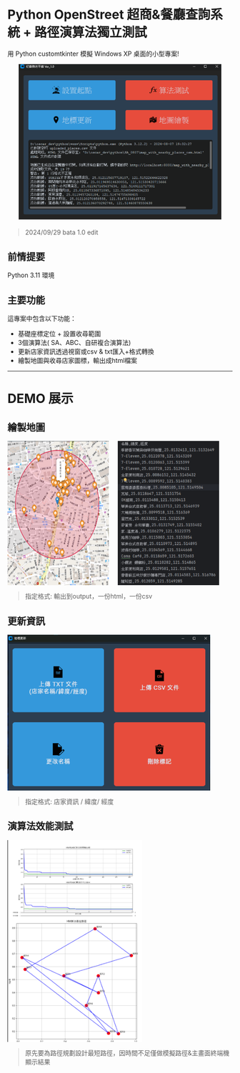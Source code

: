 # Python OpenStreet 超商&餐廳查詢系統 + 路徑演算法獨立測試

用 Python customtkinter  模擬 Windows XP 桌面的小型專案!

<div style="display: flex; justify-content: center; margin-bottom: 20px;">
  <img src="/python0808/main-window.png" alt="GitHub 簡介" style="width: 90%;">
</div>

> 2024/09/29 bata 1.0 edit

## 前情提要

Python 3.11 環境

## 主要功能

這專案中包含以下功能：

- 基礎座標定位 + 設置收尋範圍
- 3個演算法( SA、ABC、自研複合演算法)
- 更新店家資訊透過視窗或csv & txt匯入+格式轉換
- 繪製地圖與收尋店家圖標，輸出成html檔案

---

# DEMO 展示

## 繪製地圖

<div style="display: flex; gap: 20px;">
  <img src="/python0808/MapView-output.png" alt="DEMO 1" style="width: 45%;">
  <img src="/python0808/MapData-output.png" alt="DEMO 1-1" style="width: 45%;">
</div>

> 指定格式: 輸出到output，一份html，一份csv


## 更新資訊

<div style="display: flex; gap: 20px;">
  <img src="/python0808/update-location.png" alt="DEMO 2-1" style="width: 90%;">
</div>

> 指定格式: 店家資訊 / 緯度/ 經度


## 演算法效能測試

<div style="display: flex; gap: 20px;">
  <img src="/python0808/algorithm-test.png" alt="DEMO 2-1" style="width: 60%;">
</div>

> 原先要為路徑規劃設計最短路徑，因時間不足僅做模擬路徑&主畫面終端機顯示結果
